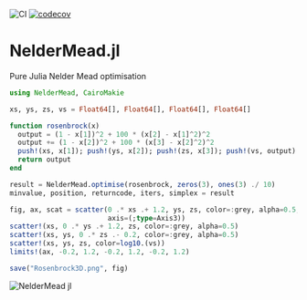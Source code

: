 ![CI](https://github.com/jwscook/NelderMead.jl/workflows/CI/badge.svg)
[![codecov](https://codecov.io/gh/jwscook/NelderMead.jl/branch/master/graph/badge.svg)](https://codecov.io/gh/jwscook/NelderMead.jl)

# NelderMead.jl

Pure Julia Nelder Mead optimisation

```julia
using NelderMead, CairoMakie

xs, ys, zs, vs = Float64[], Float64[], Float64[], Float64[]

function rosenbrock(x)
  output = (1 - x[1])^2 + 100 * (x[2] - x[1]^2)^2
  output += (1 - x[2])^2 + 100 * (x[3] - x[2]^2)^2
  push!(xs, x[1]); push!(ys, x[2]); push!(zs, x[3]); push!(vs, output)
  return output
end

result = NelderMead.optimise(rosenbrock, zeros(3), ones(3) ./ 10)
minvalue, position, returncode, iters, simplex = result

fig, ax, scat = scatter(0 .* xs .+ 1.2, ys, zs, color=:grey, alpha=0.5,
                        axis=(;type=Axis3))
scatter!(xs, 0 .* ys .+ 1.2, zs, color=:grey, alpha=0.5)
scatter!(xs, ys, 0 .* zs .- 0.2, color=:grey, alpha=0.5)
scatter!(xs, ys, zs, color=log10.(vs))
limits!(ax, -0.2, 1.2, -0.2, 1.2, -0.2, 1.2)

save("Rosenbrock3D.png", fig)
```

![NelderMead jl](https://user-images.githubusercontent.com/15519866/197048856-0f94766d-93ef-41ba-a8d8-b0b3b1e67854.png)

